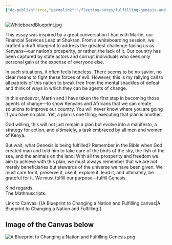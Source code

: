 ```yaml
---
{"dg-publish":true,"permalink":"/fleeting-notes/fulfilling-genesis-and-the-blueprint-to-change-a-nation/","noteIcon":"2"}
---
```


![WhiteboardBlueprint.jpg](/img/user/Media/WhiteboardBlueprint.jpg)

This essay was inspired by a great conversation I had with Martin, our Financial Services Lead at Shukran. From a whiteboarding session, we crafted a draft blueprint to address the greatest challenge facing us as Kenyans—our nation’s prosperity, or rather, the lack of it. Our country has been captured by state actors and corrupt individuals who seek only personal gain at the expense of everyone else.

In such situations, it often feels hopeless. There seems to be no savior, no clear means to fight these forces of evil. However, this is my rallying call to all patriots of this nation to break free from the mental shackles of defeat and think of ways in which they can be agents of change.

In this endeavor, Martin and I have taken the first step in becoming those agents of change—to show Kenyans and Africans that we can create solutions to improve our country. You will never know where you are going if you have no plan. Yet, a plan is one thing; executing that plan is another.

God willing, this will not just remain a plan but evolve into a manifesto, a strategy for action, and ultimately, a task embraced by all men and women of Kenya.

But wait, what Genesis is being fulfilled? Remember in the Bible when God created man and told him to take care of the birds of the sky, the fish of the sea, and the animals on the land. With all the prosperity and freedom we aim to achieve with this plan, we must always remember that we are not merely beneficiaries but stewards of the universe we have been given. We must care for it, preserve it, use it, explore it, lead it, and ultimately, be grateful for it. We must fulfill our purpose—fulfill Genesis.

Kind regards,  
The Mathnuscripts.

Link to Canvas: [[A Blueprint to Changing a Nation and Fulfilling.canvas|A Blueprint to Changing a Nation and Fulfilling]]
## Image of the Canvas below

![A Blueprint to Changing a Nation and Fulfilling Genesis.png](/img/user/Media/A%20Blueprint%20to%20Changing%20a%20Nation%20and%20Fulfilling%20Genesis.png)